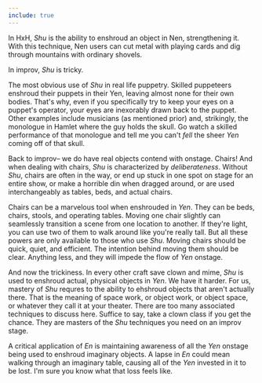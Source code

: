 ```yaml
---
include: true
---
```


In HxH, *Shu* is the ability to enshroud an object in Nen, strengthening it. With this technique, Nen users can cut metal with playing cards and dig through mountains with ordinary shovels.

In improv, *Shu* is tricky.

The most obvious use of *Shu* in real life puppetry. Skilled puppeteers enshroud their puppets in their Yen, leaving almost none for their own bodies. That's why, even if you specifically try to keep your eyes on a puppet's operator, your eyes are inexorably drawn back to the puppet. Other examples include musicians (as mentioned prior) and, strikingly, the monologue in Hamlet where the guy holds the skull. Go watch a skilled performance of that monologue and tell me you can't *fell* the sheer *Yen* coming off of that skull.

Back to improv– we do have real objects contend with onstage. Chairs! And when dealing with chairs, *Shu* is characterized by *deliberateness*. Without *Shu*, chairs are often in the way, or end up stuck in one spot on stage for an entire show, or make a horrible din when dragged around, or are used interchangeably as tables, beds, and actual chairs.

Chairs can be a marvelous tool when enshrouded in *Yen*. They can be beds, chairs, stools, and operating tables. Moving one chair slightly can seamlessly transition a scene from one location to another. If they're light, you can use two of them to walk around like you're really tall. But all these powers are only available to those who use *Shu*. Moving chairs should be quick, quiet, and efficient. The intention behind moving them should be clear. Anything less, and they will impede the flow of *Yen* onstage.

And now the trickiness. In every other craft save clown and mime, *Shu* is used to enshroud actual, physical objects in *Yen*. We have it harder. For us, mastery of *Shu* requres to the ability to ehshroud objects that aren't actually there. That is the meaning of space work, or object work, or object space, or whatever they call it at your theater. There are too many associated techniques to discuss here. Suffice to say, take a clown class if you get the chance. They are masters of the *Shu* techniques you need on an improv stage.

A critical application of *En* is maintaining awareness of all the *Yen* onstage being used to enshroud imaginary objects. A lapse in *En* could mean walking through an imaginary table, causing all of the *Yen* invested in it to be lost. I'm sure you know what that loss feels like.
